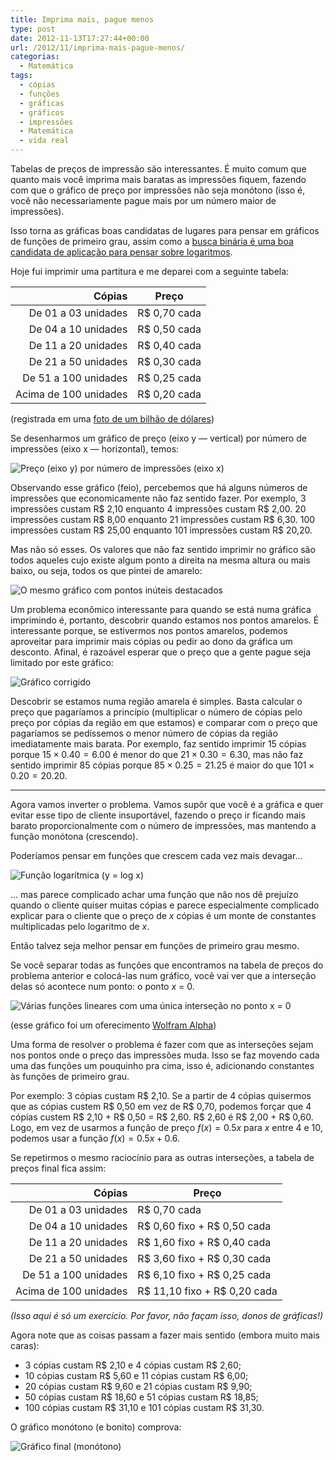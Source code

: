 ```yaml
---
title: Imprima mais, pague menos
type: post
date: 2012-11-13T17:27:44+00:00
url: /2012/11/imprima-mais-pague-menos/
categorias:
  - Matemática
tags:
  - cópias
  - funções
  - gráficas
  - gráficos
  - impressões
  - Matemática
  - vida real
---
```


Tabelas de preços de impressão são interessantes. É muito comum que quanto mais você imprima mais baratas as impressões fiquem, fazendo com que o gráfico de preço por impressões não seja monótono (isso é, você não necessariamente pague mais por um número maior de impressões).

Isso torna as gráficas boas candidatas de lugares para pensar em gráficos de funções de primeiro grau, assim como a [busca binária é uma boa candidata de aplicação para pensar sobre logaritmos][1].

Hoje fui imprimir uma partitura e me deparei com a seguinte tabela:

|                Cópias | Preço         |
| --------------------: | ------------- |
|   De 01 a 03 unidades | R\$ 0,70 cada |
|   De 04 a 10 unidades | R\$ 0,50 cada |
|   De 11 a 20 unidades | R\$ 0,40 cada |
|   De 21 a 50 unidades | R\$ 0,30 cada |
|  De 51 a 100 unidades | R\$ 0,25 cada |
| Acima de 100 unidades | R\$ 0,20 cada |

(registrada em uma <a href="http://instagram.com/p/R-Zo0Si6sY/">foto de um bilhão de dólares</a>)

Se desenharmos um gráfico de preço (eixo y — vertical) por número de impressões (eixo x — horizontal), temos:

![Preço (eixo y) por número de impressões (eixo x)](/wp-content/uploads/2012/11/grafico.png)

Observando esse gráfico (feio), percebemos que há alguns números de impressões que economicamente não faz sentido fazer. Por exemplo, 3 impressões custam R\$ 2,10 enquanto 4 impressões custam R\$ 2,00. 20 impressões custam R\$ 8,00 enquanto 21 impressões custam R\$ 6,30. 100 impressões custam R\$ 25,00 enquanto 101 impressões custam R\$ 20,20.

Mas não só esses. Os valores que não faz sentido imprimir no gráfico são todos aqueles cujo existe algum ponto a direita na mesma altura ou mais baixo, ou seja, todos os que pintei de amarelo:

![O mesmo gráfico com pontos inúteis destacados](/wp-content/uploads/2012/11/grafico2.png)

Um problema econômico interessante para quando se está numa gráfica imprimindo é, portanto, descobrir quando estamos nos pontos amarelos. É interessante porque, se estivermos nos pontos amarelos, podemos aproveitar para imprimir mais cópias ou pedir ao dono da gráfica um desconto. Afinal, é razoável esperar que o preço que a gente pague seja limitado por este gráfico:

![Gráfico corrigido](/wp-content/uploads/2012/11/grafico3.png)

Descobrir se estamos numa região amarela é simples. Basta calcular o preço que pagaríamos a princípio (multiplicar o número de cópias pelo preço por cópias da região em que estamos) e comparar com o preço que pagaríamos se pedíssemos o menor número de cópias da região imediatamente mais barata. Por exemplo, faz sentido imprimir 15 cópias porque $15 \times 0.40=6.00$ é menor do que $21 \times 0.30 = 6.30$, mas não faz sentido imprimir 85 cópias porque $85 \times 0.25 = 21.25$ é maior do que $101 \times 0.20 = 20.20$.

---

Agora vamos inverter o problema. Vamos supôr que você é a gráfica e quer evitar esse tipo de cliente insuportável, fazendo o preço ir ficando mais barato proporcionalmente com o número de impressões, mas mantendo a função monótona (crescendo).

Poderíamos pensar em funções que crescem cada vez mais devagar…

![Função logarítmica (y = log x)](/wp-content/uploads/2012/11/grafico5.png)

… mas parece complicado achar uma função que não nos dê prejuízo quando o cliente quiser muitas cópias e parece especialmente complicado explicar para o cliente que o preço de _x_ cópias é um monte de constantes multiplicadas pelo logaritmo de _x_.

Então talvez seja melhor pensar em funções de primeiro grau mesmo.

Se você separar todas as funções que encontramos na tabela de preços do problema anterior e colocá-las num gráfico, você vai ver que a interseção delas só acontece num ponto: o ponto _x_ = 0.

![Várias funções lineares com uma única interseção no ponto x = 0](/wp-content/uploads/2012/11/grafico4.png)

(esse gráfico foi um oferecimento <a href="https://www.wolframalpha.com/input/?i=plot+{0.7x%2C+0.5x%2C+0.4x%2C+0.3x%2C+0.25x%2C+0.2x}">Wolfram Alpha</a>)

Uma forma de resolver o problema é fazer com que as interseções sejam nos pontos onde o preço das impressões muda. Isso se faz movendo cada uma das funções um pouquinho pra cima, isso é, adicionando constantes às funções de primeiro grau.

Por exemplo: 3 cópias custam R\$ 2,10. Se a partir de 4 cópias quisermos que as cópias custem R\$ 0,50 em vez de R\$ 0,70, podemos forçar que 4 cópias custem R\$ 2,10 + R\$ 0,50 = R\$ 2,60. R\$ 2,60 é R\$ 2,00 + R\$ 0,60. Logo, em vez de usarmos a função de preço $f(x) = 0.5x$ para $x$ entre 4 e 10, podemos usar a função $f(x) = 0.5x + 0.6$.

Se repetirmos o mesmo raciocínio para as outras interseções, a tabela de preços final fica assim:

|                Cópias | Preço                          |
| --------------------: | ------------------------------ |
|   De 01 a 03 unidades | R\$ 0,70 cada                  |
|   De 04 a 10 unidades | R\$ 0,60 fixo + R\$ 0,50 cada  |
|   De 11 a 20 unidades | R\$ 1,60 fixo + R\$ 0,40 cada  |
|   De 21 a 50 unidades | R\$ 3,60 fixo + R\$ 0,30 cada  |
|  De 51 a 100 unidades | R\$ 6,10 fixo + R\$ 0,25 cada  |
| Acima de 100 unidades | R\$ 11,10 fixo + R\$ 0,20 cada |

_(Isso aqui é só um exercício. Por favor, não façam isso, donos de gráficas!)_

Agora note que as coisas passam a fazer mais sentido (embora muito mais caras):

- 3 cópias custam R\$ 2,10 e 4 cópias custam R\$ 2,60;
- 10 cópias custam R\$ 5,60 e 11 cópias custam R\$ 6,00;
- 20 cópias custam R\$ 9,60 e 21 cópias custam R\$ 9,90;
- 50 cópias custam R\$ 18,60 e 51 cópias custam R\$ 18,85;
- 100 cópias custam R\$ 31,10 e 101 cópias custam R\$ 31,30.

O gráfico monótono (e bonito) comprova:

![Gráfico final (monótono)](/wp-content/uploads/2012/11/grafico6.png)

[1]: /2012/10/o-predio-e-as-bolas/
